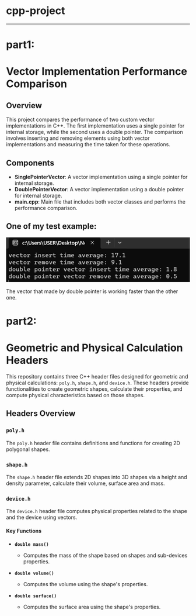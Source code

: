 # cpp-project

***
# part1:
  # Vector Implementation Performance Comparison

## Overview

This project compares the performance of two custom vector implementations in C++. The first implementation uses a single pointer for internal storage, while the second uses a double pointer. The comparison involves inserting and removing elements using both vector implementations and measuring the time taken for these operations.

## Components

- **SinglePointerVector**: A vector implementation using a single pointer for internal storage.
- **DoublePointerVector**: A vector implementation using a double pointer for internal storage.
- **main.cpp**: Main file that includes both vector classes and performs the performance comparison.

## One of my test example:
![res](Part1/result1.png)

The vector that made by double pointer is working faster than the other one.

# part2:
# Geometric and Physical Calculation Headers

This repository contains three C++ header files designed for geometric and physical calculations: `poly.h`, `shape.h`, and `device.h`. These headers provide functionalities to create geometric shapes, calculate their properties, and compute physical characteristics based on those shapes.

## Headers Overview

### `poly.h`
The `poly.h` header file contains definitions and functions for creating 2D polygonal shapes.
  
### `shape.h`
The `shape.h` header file extends 2D shapes into 3D shapes via a height and density parameter, calculate their volume, surface area and mass.

### `device.h`
The `device.h` header file computes physical properties related to the shape and the device using vectors.

#### Key Functions

- **`double mass()`**
  - Computes the mass of the shape based on shapes and sub-devices properties.

- **`double volume()`**
  - Computes the volume using the shape's properties.

- **`double surface()`**
  - Computes the surface area using the shape's properties.

